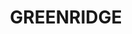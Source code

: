 ---
lastmod: '2025-04-06T06:05:20+00:00'
latitude: -29.018999
layout: suburb
longitude: 153.243213
postcode: '2471'
state: NSW
title: GREENRIDGE
url: /nsw/greenridge/
---